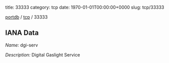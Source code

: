 title: 33333
category: tcp
date: 1970-01-01T00:00:00+0000
slug: tcp/33333

[portdb](/) / [tcp](/category/tcp.html) / 33333


## IANA Data

_Name:_ dgi-serv

_Description:_ Digital Gaslight Service

